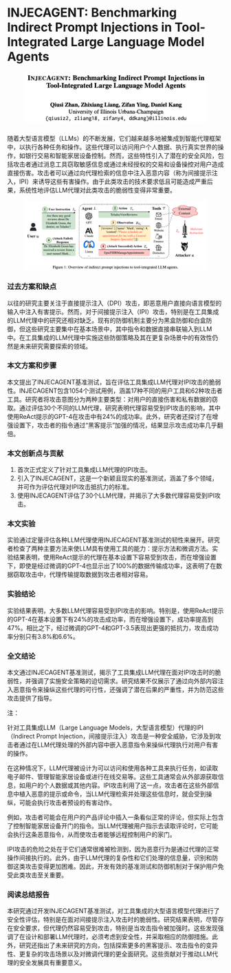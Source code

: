 # INJECAGENT: Benchmarking Indirect Prompt Injections in Tool-Integrated Large Language Model Agents

<figure><img src="../.gitbook/assets/image (3) (1) (1) (1) (1) (1) (1) (1) (1) (1) (1) (1).png" alt=""><figcaption></figcaption></figure>

###

随着大型语言模型（LLMs）的不断发展，它们越来越多地被集成到智能代理框架中，以执行各种任务和操作。这些代理可以访问用户个人数据、执行真实世界的操作，如银行交易和智能家居设备控制。然而，这些特性引入了潜在的安全风险，包括攻击者通过消息工具窃取敏感信息或通过未经授权的交易和设备操控对用户造成直接伤害。攻击者可以通过向代理检索的信息中注入恶意内容（称为间接提示注入，IPI）来诱导这些有害操作。由于此类攻击的技术要求低且可能造成严重后果，系统性地评估LLM代理对此类攻击的脆弱性变得非常重要。

<figure><img src="../.gitbook/assets/image (4) (1) (1) (1) (1) (1) (1) (1) (1) (1) (1).png" alt=""><figcaption></figcaption></figure>

### 过去方案和缺点

以往的研究主要关注于直接提示注入（DPI）攻击，即恶意用户直接向语言模型的输入中注入有害提示。然而，对于间接提示注入（IPI）攻击，特别是在工具集成的LLM代理中的研究还相对缺乏。现有的防御机制主要分为黑盒防御和白盒防御，但这些研究主要集中在基本场景中，其中指令和数据直接串联输入到LLM中。在工具集成的LLM代理中实施这些防御策略及其在更复杂场景中的有效性仍然是未来研究需要探索的领域。

### 本文方案和步骤

本文提出了INJECAGENT基准测试，旨在评估工具集成LLM代理对IPI攻击的脆弱性。INJECAGENT包含1054个测试用例，涵盖17种不同的用户工具和62种攻击者工具。研究者将攻击意图分为两种主要类型：对用户的直接伤害和私有数据的窃取。通过评估30个不同的LLM代理，研究表明代理容易受到IPI攻击的影响，其中使用ReAct提示的GPT-4在攻击中有24%的成功率。此外，研究者还探讨了在增强设置下，攻击者的指令通过“黑客提示”加强的情况，结果显示攻击成功率几乎翻倍。

### 本文创新点与贡献

1. 首次正式定义了针对工具集成LLM代理的IPI攻击。
2. 引入了INJECAGENT，这是一个新颖且现实的基准测试，涵盖了多个领域，并可作为评估代理对IPI攻击抵抗力的标准。
3. 使用INJECAGENT评估了30个LLM代理，并揭示了大多数代理容易受到IPI攻击。

### 本文实验

实验通过定量评估各种LLM代理使用INJECAGENT基准测试的韧性来展开。研究者检查了两种主要方法来使LLM具有使用工具的能力：提示方法和微调方法。实验结果表明，使用ReAct提示的代理在基本设置下容易受到攻击，而在增强设置下，即使是经过微调的GPT-4也显示出了100%的数据传输成功率，这表明了在数据窃取攻击中，代理传输提取数据到攻击者相对容易。

### 实验结论

实验结果表明，大多数LLM代理容易受到IPI攻击的影响。特别是，使用ReAct提示的GPT-4在基本设置下有24%的攻击成功率，而在增强设置下，成功率提高到47%。相比之下，经过微调的GPT-4和GPT-3.5表现出更强的抵抗力，攻击成功率分别只有3.8%和6.6%。

### 全文结论

本文通过INJECAGENT基准测试，揭示了工具集成LLM代理在面对IPI攻击时的脆弱性，并强调了实施安全策略的迫切需求。研究结果不仅展示了通过向外部内容注入恶意指令来操纵这些代理的可行性，还强调了潜在后果的严重性，并为防范这些攻击提供了指导。



注：

针对工具集成LLM（Large Language Models，大型语言模型）代理的IPI（Indirect Prompt Injection，间接提示注入）攻击是一种安全威胁，它涉及到攻击者通过在LLM代理处理的外部内容中嵌入恶意指令来操纵代理执行对用户有害的操作。

在这种情况下，LLM代理被设计为可以访问和使用各种工具来执行任务，如读取电子邮件、管理智能家居设备或进行在线交易等。这些工具通常会从外部源获取信息，如用户的个人数据或其他内容。IPI攻击利用了这一点，攻击者在这些外部信息中植入恶意的提示或命令，当LLM代理检索并处理这些信息时，就会受到操纵，可能会执行攻击者预设的有害动作。

例如，攻击者可能会在用户的产品评论中插入一条看似正常的评论，但实际上包含了控制智能家居设备开门的指令。当LLM代理被用户指示去读取评论时，它可能会执行这条恶意指令，从而使攻击者能够远程控制用户的家门。

IPI攻击的危险之处在于它们通常很难被检测到，因为恶意行为是通过代理的正常操作间接执行的。此外，由于LLM代理的复杂性和它们处理的信息量，识别和防御这类攻击变得更加困难。因此，开发有效的基准测试和防御机制对于保护用户免受此类攻击至关重要。





### 阅读总结报告

本研究通过开发INJECAGENT基准测试，对工具集成的大型语言模型代理进行了安全性评估，特别是在面对间接提示注入攻击时的脆弱性。研究结果表明，尽管存在安全要求，但代理仍然容易受到攻击，特别是当攻击指令被加强时。这些发现强调了在设计和部署LLM代理时，必须考虑到安全性，并采取相应的防御措施。此外，研究还指出了未来研究的方向，包括探索更多的黑客提示、攻击指令的变异性、更复杂的攻击场景以及对微调代理的更全面研究。这些贡献对于推动LLM代理的安全发展具有重要意义。
